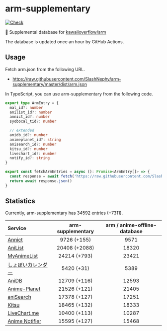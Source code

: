 # arm-supplementary

[![Check](https://github.com/SlashNephy/arm-supplementary/actions/workflows/check-node.yml/badge.svg)](https://github.com/SlashNephy/arm-supplementary/actions/workflows/check-node.yml)

💊 Supplemental database for [kawaiioverflow/arm](https://github.com/kawaiioverflow/arm)

The database is updated once an hour by GitHub Actions.

## Usage

Fetch arm.json from the following URL.

- https://raw.githubusercontent.com/SlashNephy/arm-supplementary/master/dist/arm.json

In TypeScript, you can use arm-supplementary from the following code.

```TypeScript
export type ArmEntry = {
  mal_id?: number
  anilist_id?: number
  annict_id?: number
  syobocal_tid?: number

  // extended
  anidb_id?: number
  animeplanet_id?: string
  anisearch_id?: number
  kitsu_id?: number
  livechart_id?: number
  notify_id?: string
}

export const fetchArmEntries = async (): Promise<ArmEntry[]> => {
  const response = await fetch('https://raw.githubusercontent.com/SlashNephy/arm-supplementary/master/dist/arm.json')
  return await response.json()
}
```

## Statistics

Currently, arm-supplementary has 34592 entries (+7311).

| Service                                     | arm-supplementary | arm / anime-offline-database |
| :------------------------------------------ | :---------------: | :--------------------------: |
| [Annict](https://annict.com)                |    9726 (+155)    |             9571             |
| [AniList](https://anilist.co)               |   20408 (+2088)   |            18320             |
| [MyAnimeList](https://myanimelist.net)      |   24214 (+793)    |            23421             |
| [しょぼいカレンダー](https://cal.syoboi.jp) |    5420 (+31)     |             5389             |
| [AniDB](https://anidb.net)                  |   12709 (+116)    |            12593             |
| [Anime-Planet](https://anime-planet.com)    |   21526 (+121)    |            21405             |
| [aniSearch](https://anisearch.com)          |   17378 (+127)    |            17251             |
| [Kitsu](https://kitsu.io)                   |   18465 (+132)    |            18333             |
| [LiveChart.me](https://livechart.me)        |   10400 (+113)    |            10287             |
| [Anime Notifier](https://notify.moe)        |   15595 (+127)    |            15468             |
